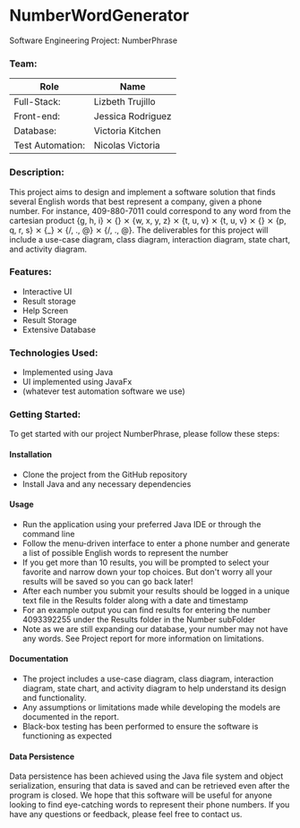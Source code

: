 # NumberWordGenerator
Software Engineering Project: NumberPhrase

### Team:

Role  | Name
------------- | -------------
Full-Stack:   | Lizbeth Trujillo
Front-end:  | Jessica Rodriguez
Database:  | Victoria Kitchen
Test Automation: | Nicolas Victoria

### Description:

This project aims to design and implement a software solution that finds several English words that best represent a company, given a phone number. For instance, 409-880-7011 could correspond to any word from the cartesian product {g, h, i} ⨯ {} ⨯ {w, x, y, z} ⨯ {t, u, v} ⨯ {t, u, v} ⨯ {} ⨯ {p, q, r, s} ⨯ {_} ⨯ {/, ., @} ⨯ {/, ., @}.
 The deliverables for this project will include a use-case diagram, class diagram, interaction diagram, state chart, and activity diagram. 

### Features:

- Interactive UI
- Result storage
- Help Screen
- Result Storage
- Extensive Database

### Technologies Used: 

- Implemented using Java
- UI implemented using JavaFx
- (whatever test automation software we use)

### Getting Started:


To get started with our project NumberPhrase, please follow these steps:

#### Installation

- Clone the project from the GitHub repository
- Install Java and any necessary dependencies

#### Usage

- Run the application using your preferred Java IDE or through the command line
- Follow the menu-driven interface to enter a phone number and generate a list of possible English words to represent the number
- If you get more than 10 results, you will be prompted to select your favorite and narrow down your top choices. But don't worry all your results will be saved so you can go back later!
- After each number you submit your results should be logged in a unique text file in the Results folder along with a date and timestamp
- For an example output you can find results for entering the number 4093392255 under the Results folder in the Number subFolder
- Note as we are still expanding our database, your number may not have any words. See Project report for more information on limitations. 

#### Documentation

- The project includes a use-case diagram, class diagram, interaction diagram, state chart, and activity diagram to help understand its design and functionality.
- Any assumptions or limitations made while developing the models are documented in the report.
- Black-box testing has been performed to ensure the software is functioning as expected

#### Data Persistence

Data persistence has been achieved using the Java file system and object serialization, ensuring that data is saved and can be retrieved even after the program is closed.
We hope that this software will be useful for anyone looking to find eye-catching words to represent their phone numbers. If you have any questions or feedback, please feel free to contact us.
